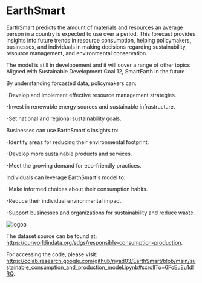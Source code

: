 # EarthSmart
EarthSmart predicts the amount of materials and resources an average person in a country is expected to use over a period. This forecast provides insights into future trends in resource consumption, helping policymakers, businesses, and individuals in making decisions regarding sustainability, resource management, and environmental conservation.

The model is still in developement and it will cover a range of other topics Aligned with Sustainable Development Goal 12, SmartEarth in the future

By understanding forcasted data, policymakers can:

   -Develop and implement effective resource management strategies.
   
   -Invest in renewable energy sources and sustainable infrastructure.
   
   -Set national and regional sustainability goals.

Businesses can use EarthSmart's insights to:

   -Identify areas for reducing their environmental footprint.
   
   -Develop more sustainable products and services.
   
   -Meet the growing demand for eco-friendly practices.

Individuals can leverage EarthSmart's model to:

   -Make informed choices about their consumption habits.
   
   -Reduce their individual environmental impact.
   
   -Support businesses and organizations for sustainability and reduce waste.


![logoo](https://github.com/riyad03/EarthSmart/assets/108437749/400dfa4e-a40d-4426-9cf8-9ad6601a9ff5)


The dataset source can be found at: https://ourworldindata.org/sdgs/responsible-consumption-production.

For accessing the code, please visit: https://colab.research.google.com/github/riyad03/EarthSmart/blob/main/sustainable_consumption_and_production_model.ipynb#scrollTo=6FoEuEu1dlRQ.
